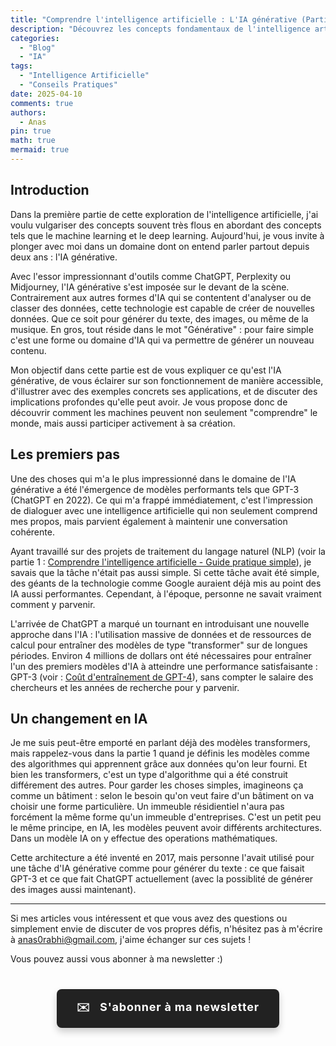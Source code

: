 ```yaml
---
title: "Comprendre l'intelligence artificielle : L'IA générative (Partie 2)"
description: "Découvrez les concepts fondamentaux de l'intelligence artificielle expliqués simplement, avec des exemples concrets et des conseils pratiques pour mieux comprendre cette technologie transformative."
categories:
  - "Blog"
  - "IA"
tags:
  - "Intelligence Artificielle"
  - "Conseils Pratiques"
date: 2025-04-10
comments: true
authors:
  - Anas
pin: true
math: true
mermaid: true
---
```


## Introduction

Dans la première partie de cette exploration de l'intelligence artificielle, j'ai voulu vulgariser des concepts souvent très flous en abordant des concepts tels que le machine learning et le deep learning. Aujourd'hui, je vous invite à plonger avec moi dans un domaine dont on entend parler partout depuis deux ans : l'IA générative.

Avec l'essor impressionnant d'outils comme ChatGPT, Perplexity ou Midjourney, l'IA générative s'est imposée sur le devant de la scène. Contrairement aux autres formes d'IA qui se contentent d'analyser ou de classer des données, cette technologie est capable de créer de nouvelles données. Que ce soit pour générer du texte, des images, ou même de la musique. En gros, tout réside dans le mot "Générative" : pour faire simple c'est une forme ou domaine d'IA qui va permettre de générer un nouveau contenu.

Mon objectif dans cette partie est de vous expliquer ce qu'est l'IA générative, de vous éclairer sur son fonctionnement de manière accessible, d'illustrer avec des exemples concrets ses applications, et de discuter des implications profondes qu'elle peut avoir. Je vous propose donc de découvrir comment les machines peuvent non seulement "comprendre" le monde, mais aussi participer activement à sa création.

<!-- more -->

## Les premiers pas

Une des choses qui m'a le plus impressionné dans le domaine de l'IA générative a été l'émergence de modèles performants tels que GPT-3 (ChatGPT en 2022). Ce qui m'a frappé immédiatement, c'est l'impression de dialoguer avec une intelligence artificielle qui non seulement comprend mes propos, mais parvient également à maintenir une conversation cohérente.

Ayant travaillé sur des projets de traitement du langage naturel (NLP) (voir la partie 1 : [Comprendre l'intelligence artificielle - Guide pratique simple](https://ianas.fr/blog/2025/04/05/comprendre-lintelligence-artificielle--guide-pratique-simple-partie-1/)), je savais que la tâche n'était pas aussi simple. Si cette tâche avait été simple, des géants de la technologie comme Google auraient déjà mis au point des IA aussi performantes. Cependant, à l'époque, personne ne savait vraiment comment y parvenir.

L'arrivée de ChatGPT a marqué un tournant en introduisant une nouvelle approche dans l'IA : l'utilisation massive de données et de ressources de calcul pour entraîner des modèles de type "transformer" sur de longues périodes. Environ 4 millions de dollars ont été nécessaires pour entraîner l'un des premiers modèles d'IA à atteindre une performance satisfaisante : GPT-3 (voir : [Coût d'entraînement de GPT-4](https://team-gpt.com/blog/how-much-did-it-cost-to-train-gpt-4/)), sans compter le salaire des chercheurs et les années de recherche pour y parvenir.

## Un changement en IA

Je me suis peut-être emporté en parlant déjà des modèles transformers, mais rappelez-vous dans la partie 1 quand je définis les modèles comme des algorithmes qui apprennent grâce aux données qu'on leur fourni. Et bien les transformers, c'est un type d'algorithme qui a été construit différement des autres. Pour garder les choses simples, imagineons ça comme un bâtiment : selon le besoin qu'on veut faire d'un bâtiment on va choisir une forme particulière. Un immeuble résidientiel n'aura pas forcément la même forme qu'un immeuble d'entreprises. C'est un petit peu le même principe, en IA, les modèles peuvent avoir différents architectures. Dans un modèle IA on y effectue des operations mathématiques. 

Cette architecture a été inventé en 2017, mais personne l'avait utilisé pour une tâche d'IA générative comme pour générer du texte : ce que faisait GPT-3 et ce que fait ChatGPT actuellement (avec la possiblité de générer des images aussi maintenant).

---------

Si mes articles vous intéressent et que vous avez des questions ou simplement envie de discuter de vos propres défis, n'hésitez pas à m'écrire à anas0rabhi@gmail.com, j'aime échanger sur ces sujets !

Vous pouvez aussi vous abonner à ma newsletter :)

<div style="text-align: center; margin: 40px 0;">
  <a href="https://anas-ai.kit.com/d8b1a255cc" target="_blank" style="display: inline-block; background-color: #222222; color: #ffffff; font-weight: bold; padding: 16px 32px; text-decoration: none; border-radius: 8px; font-size: 18px; letter-spacing: 0.8px; box-shadow: 0 6px 12px rgba(0, 0, 0, 0.2); transition: all 0.3s ease; border: none;">
    <span style="margin-right: 10px;">✉️</span> S'abonner à ma newsletter
  </a>
</div>
